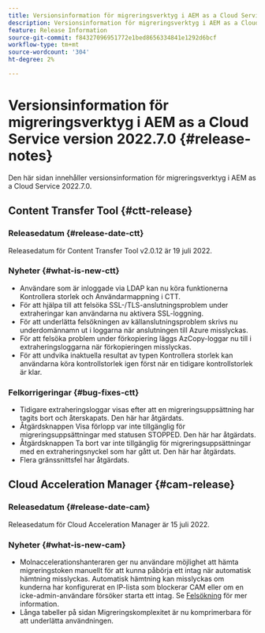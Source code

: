 ```yaml
---
title: Versionsinformation för migreringsverktyg i AEM as a Cloud Service version 2022.7.0
description: Versionsinformation för migreringsverktyg i AEM as a Cloud Service version 2022.7.0
feature: Release Information
source-git-commit: f84327096951772e1bed8656334841e1292d6bcf
workflow-type: tm+mt
source-wordcount: '304'
ht-degree: 2%

---
```


# Versionsinformation för migreringsverktyg i AEM as a Cloud Service version 2022.7.0 {#release-notes}

Den här sidan innehåller versionsinformation för migreringsverktyg i AEM as a Cloud Service 2022.7.0.

## Content Transfer Tool {#ctt-release}

### Releasedatum {#release-date-ctt}

Releasedatum för Content Transfer Tool v2.0.12 är 19 juli 2022.

### Nyheter {#what-is-new-ctt}

* Användare som är inloggade via LDAP kan nu köra funktionerna Kontrollera storlek och Användarmappning i CTT.
* För att hjälpa till att felsöka SSL-/TLS-anslutningsproblem under extraheringar kan användarna nu aktivera SSL-loggning.
* För att underlätta felsökningen av källanslutningsproblem skrivs nu underdomännamn ut i loggarna när anslutningen till Azure misslyckas.
* För att felsöka problem under förkopiering läggs AzCopy-loggar nu till i extraheringsloggarna när förkopieringen misslyckas.
* För att undvika inaktuella resultat av typen Kontrollera storlek kan användarna köra kontrollstorlek igen först när en tidigare kontrollstorlek är klar.

### Felkorrigeringar {#bug-fixes-ctt}

* Tidigare extraheringsloggar visas efter att en migreringsuppsättning har tagits bort och återskapats. Den här har åtgärdats.
* Åtgärdsknappen Visa förlopp var inte tillgänglig för migreringsuppsättningar med statusen STOPPED. Den här har åtgärdats.
* Åtgärdsknappen Ta bort var inte tillgänglig för migreringsuppsättningar med en extraheringsnyckel som har gått ut. Den här har åtgärdats.
* Flera gränssnittsfel har åtgärdats.

## Cloud Acceleration Manager {#cam-release}

### Releasedatum {#release-date-cam}

Releasedatum för Cloud Acceleration Manager är 15 juli 2022.

### Nyheter {#what-is-new-cam}

* Molnaccelerationshanteraren ger nu användare möjlighet att hämta migreringstoken manuellt för att kunna påbörja ett intag när automatisk hämtning misslyckas. Automatisk hämtning kan misslyckas om kunderna har konfigurerat en IP-lista som blockerar CAM eller om en icke-admin-användare försöker starta ett intag. Se [Felsökning](/help/journey-migration/content-transfer-tool/using-content-transfer-tool/ingesting-content.md#troubleshooting) för mer information.
* Långa tabeller på sidan Migreringskomplexitet är nu komprimerbara för att underlätta användningen.

